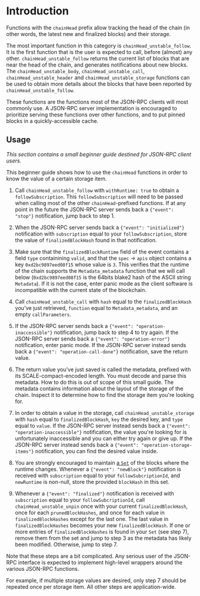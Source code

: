 # Introduction

Functions with the `chainHead` prefix allow tracking the head of the chain (in other words, the latest new and finalized blocks) and their storage.

The most important function in this category is `chainHead_unstable_follow`. It is the first function that is the user is expected to call, before (almost) any other. `chainHead_unstable_follow` returns the current list of blocks that are near the head of the chain, and generates notifications about new blocks. The `chainHead_unstable_body`, `chainHead_unstable_call`, `chainHead_unstable_header` and `chainHead_unstable_storage` functions can be used to obtain more details about the blocks that have been reported by `chainHead_unstable_follow`.

These functions are the functions most of the JSON-RPC clients will most commonly use. A JSON-RPC server implementation is encouraged to prioritize serving these functions over other functions, and to put pinned blocks in a quickly-accessible cache.

## Usage

_This section contains a small beginner guide destined for JSON-RPC client users._

This beginner guide shows how to use the `chainHead` functions in order to know the value of a certain storage item.

1. Call `chainHead_unstable_follow` with `withRuntime: true` to obtain a `followSubscription`. This `followSubscription` will need to be passed when calling most of the other `chainHead`-prefixed functions. If at any point in the future the JSON-RPC server sends back a `{"event": "stop"}` notification, jump back to step 1.

2. When the JSON-RPC server sends back a `{"event": "initialized"}` notification with `subscription` equal to your `followSubscription`, store the value of `finalizedBlockHash` found in that notification.

3. Make sure that the `finalizedBlockRuntime` field of the event contains a field `type` containining `valid`, and that the `spec` -> `apis` object contains a key `0xd2bc9897eed08f15` whose value is `3`. This verifies that the runtime of the chain supports the `Metadata_metadata` function that we will call below (`0xd2bc9897eed08f15` is the 64bits blake2 hash of the ASCII string `Metadata`). If it is not the case, enter panic mode as the client software is incompatible with the current state of the blockchain.

4. Call `chainHead_unstable_call` with `hash` equal to the `finalizedBlockHash` you've just retrieved, `function` equal to `Metadata_metadata`, and an empty `callParameters`.

5. If the JSON-RPC server sends back a `{"event": "operation-inaccessible"}` notification, jump back to step 4 to try again. If the JSON-RPC server sends back a `{"event": "operation-error"}` notification, enter panic mode. If the JSON-RPC server instead sends back a `{"event": "operation-call-done"}` notification, save the return value.

6. The return value you've just saved is called the metadata, prefixed with its SCALE-compact-encoded length. You must decode and parse this metadata. How to do this is out of scope of this small guide. The metadata contains information about the layout of the storage of the chain. Inspect it to determine how to find the storage item you're looking for.

7. In order to obtain a value in the storage, call `chainHead_unstable_storage` with `hash` equal to `finalizedBlockHash`, `key` the desired key, and `type` equal to `value`. If the JSON-RPC server instead sends back a `{"event": "operation-inaccessible"}` notification, the value you're looking for is unfortunately inaccessible and you can either try again or give up. If the JSON-RPC server instead sends back a `{"event": "operation-storage-items"}` notification, you can find the desired value inside.

8. You are strongly encouraged to maintain [a `Set`](https://developer.mozilla.org/fr/docs/Web/JavaScript/Reference/Global_Objects/Set) of the blocks where the runtime changes. Whenever a `{"event": "newBlock"}` notification is received with `subscription` equal to your `followSubcriptionId`, and `newRuntime` is non-null, store the provided `blockHash` in this set.

9. Whenever a `{"event": "finalized"}` notification is received with `subscription` equal to your `followSubcriptionId`, call `chainHead_unstable_unpin` once with your current `finalizedBlockHash`, once for each `prunedBlockHashes`, and once for each value in `finalizedBlockHashes` except for the last one. The last value in `finalizedBlockHashes` becomes your new `finalizedBlockHash`. If one or more entries of `finalizedBlockHashes` is found in your `Set` (see step 7), remove them from the set and jump to step 3 as the metadata has likely been modified. Otherwise, jump to step 7.

Note that these steps are a bit complicated. Any serious user of the JSON-RPC interface is expected to implement high-level wrappers around the various JSON-RPC functions.

For example, if multiple storage values are desired, only step 7 should be repeated once per storage item. All other steps are application-wide.
